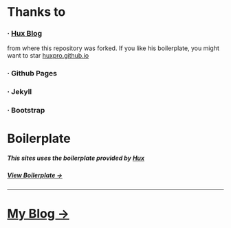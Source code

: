 # Thanks to

### · [Hux Blog](https://github.com/Huxpro/huxpro.github.io)

from where this repository was forked. If you like his boilerplate, you might want to star [huxpro.github.io](https://github.com/Huxpro/huxpro.github.io)

### · Github Pages

### · Jekyll

### · Bootstrap

# Boilerplate

##### This sites uses the boilerplate provided by [Hux](http://huangxuan.me)
##### [View Boilerplate &rarr;](http://huangxuan.me/huxblog-boilerplate/)

-----

# [My Blog &rarr;](http://mensu.github.io)

